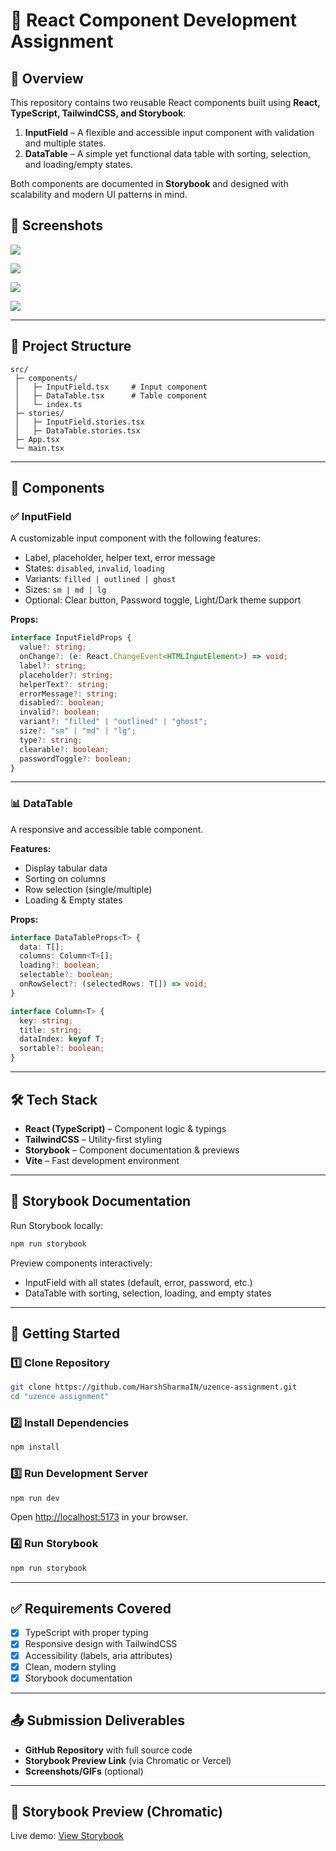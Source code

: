 # 🎨 React Component Development Assignment

## 🚀 Overview

This repository contains two reusable React components built using **React, TypeScript, TailwindCSS, and Storybook**:

1. **InputField** – A flexible and accessible input component with validation and multiple states.
2. **DataTable** – A simple yet functional data table with sorting, selection, and loading/empty states.

Both components are documented in **Storybook** and designed with scalability and modern UI patterns in mind.

## 📸 Screenshots

![ ](./public/scrn1.png)

![](./public/scrn2.png)

![](./public/scrn3.png)

![](./public/scrn4.png)

---

## 📂 Project Structure

```
src/
 ├─ components/
 │   ├─ InputField.tsx     # Input component
 │   ├─ DataTable.tsx      # Table component
 │   └─ index.ts
 ├─ stories/
 │   ├─ InputField.stories.tsx
 │   ├─ DataTable.stories.tsx
 ├─ App.tsx
 └─ main.tsx
```

---

## 🎯 Components

### ✅ InputField

A customizable input component with the following features:

- Label, placeholder, helper text, error message
- States: `disabled`, `invalid`, `loading`
- Variants: `filled | outlined | ghost`
- Sizes: `sm | md | lg`
- Optional: Clear button, Password toggle, Light/Dark theme support

**Props:**

```ts
interface InputFieldProps {
  value?: string;
  onChange?: (e: React.ChangeEvent<HTMLInputElement>) => void;
  label?: string;
  placeholder?: string;
  helperText?: string;
  errorMessage?: string;
  disabled?: boolean;
  invalid?: boolean;
  variant?: "filled" | "outlined" | "ghost";
  size?: "sm" | "md" | "lg";
  type?: string;
  clearable?: boolean;
  passwordToggle?: boolean;
}
```

---

### 📊 DataTable

A responsive and accessible table component.

**Features:**

- Display tabular data
- Sorting on columns
- Row selection (single/multiple)
- Loading & Empty states

**Props:**

```ts
interface DataTableProps<T> {
  data: T[];
  columns: Column<T>[];
  loading?: boolean;
  selectable?: boolean;
  onRowSelect?: (selectedRows: T[]) => void;
}

interface Column<T> {
  key: string;
  title: string;
  dataIndex: keyof T;
  sortable?: boolean;
}
```

---

## 🛠️ Tech Stack

- **React (TypeScript)** – Component logic & typings
- **TailwindCSS** – Utility-first styling
- **Storybook** – Component documentation & previews
- **Vite** – Fast development environment

---

## 📘 Storybook Documentation

Run Storybook locally:

```bash
npm run storybook
```

Preview components interactively:

- InputField with all states (default, error, password, etc.)
- DataTable with sorting, selection, loading, and empty states

---

## 🚀 Getting Started

### 1️⃣ Clone Repository

```bash
git clone https://github.com/HarshSharmaIN/uzence-assignment.git
cd "uzence assignment"
```

### 2️⃣ Install Dependencies

```bash
npm install
```

### 3️⃣ Run Development Server

```bash
npm run dev
```

Open [http://localhost:5173](http://localhost:5173) in your browser.

### 4️⃣ Run Storybook

```bash
npm run storybook
```

---

## ✅ Requirements Covered

- [x] TypeScript with proper typing
- [x] Responsive design with TailwindCSS
- [x] Accessibility (labels, aria attributes)
- [x] Clean, modern styling
- [x] Storybook documentation

---

## 📤 Submission Deliverables

- **GitHub Repository** with full source code
- **Storybook Preview Link** (via Chromatic or Vercel)
- **Screenshots/GIFs** (optional)

---

## 📘 Storybook Preview (Chromatic)

Live demo: [View Storybook](https://68a09571dcbfbc3f4ab20bfa-dapcrxzcxb.chromatic.com/)
